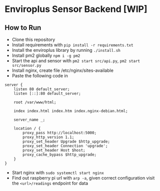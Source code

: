 # Enviroplus Sensor Backend [WIP]

## How to Run

- Clone this repository
- Install requirements with `pip install -r requirements.txt`
- Install the enviroplus library by running `./install.sh`
- Install pm2 globally `npm i -g pm2`
- Start the api and sensor with `pm2 start src/api.py`, `pm2 start src/sensor.py`
- Install nginx, create file /etc/nginx/sites-available
- Paste the following code in
````
server {
	listen 80 default_server;
	listen [::]:80 default_server;

	root /var/www/html;

	index index.html index.htm index.nginx-debian.html;

	server_name _;

	location / {
		proxy_pass http://localhost:5000;
		proxy_http_version 1.1;
		proxy_set_header Upgrade $http_upgrade;
		proxy_set_header Connection 'upgrade';
		proxy_set_header Host $host;
		proxy_cache_bypass $http_upgrade;
	}
}
````
- Start nginx with `sudo systemctl start nginx`
- Find out raspberry pi url with `arp -a`, given correct configuration visit the `<url>/readings` endpoint for data